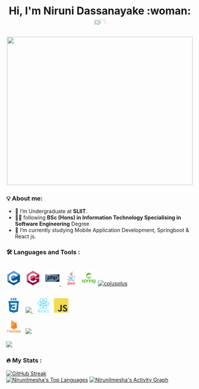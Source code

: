 <h1 align="center">Hi, I'm Niruni Dassanayake :woman:<img src="https://raw.githubusercontent.com/MartinHeinz/MartinHeinz/master/wave.gif" width="30px" height ="20px"></h1>
<div id="header" align="center">
  <img src="https://media.giphy.com/media/AXtFMwP1ZvjZSBtmGk/giphy.gif" width = "500" height = "400"/>
</div>

### :bulb: About me:

- 🔭 I’m Undergraduate at **SLIIT**.
- 👨‍💻 following **BSc (Hons) in Information Technology Specialising in Software Engineering** Degree
- 🌱 I’m currently studying Mobile Application Development, Springboot & React js.

### :hammer_and_wrench: Languages and Tools : 
</br>
<div>
  <a href="https://www.cprogramming.com/" target="_blank"> <img src="https://raw.githubusercontent.com/devicons/devicon/master/icons/c/c-original.svg" alt="c" width="40" height="40"/></a> &nbsp;
  <a href="https://www.w3schools.com/cpp/" target="_blank"><img src="https://raw.githubusercontent.com/devicons/devicon/master/icons/cplusplus/cplusplus-original.svg" alt="cplusplus" width="40" height="40"/></a>  &nbsp;
  <a href="https://www.php.net" target="_blank"> <img src="https://raw.githubusercontent.com/devicons/devicon/master/icons/php/php-original.svg" alt="php" width="40" height="40"/> </a> &nbsp;
  <a href="https://www.java.com" target="_blank"><img src="https://github.com/devicons/devicon/blob/master/icons/java/java-original-wordmark.svg" title="Java" alt="Java" width="40" height="40"/></a>&nbsp;
  <img src="https://github.com/devicons/devicon/blob/master/icons/spring/spring-original-wordmark.svg" title="Spring" alt="Spring" width="40" height="40"/>
  <a href="https://www.w3schools.com/python/" target="_blank"><img src="https://www.pngall.com/wp-content/uploads/2016/05/Python-Logo-Free-Download-PNG.png" alt="cplusplus" width="40" height="45"/></a>  &nbsp; </br></br>
  
  <img src="https://github.com/devicons/devicon/blob/master/icons/css3/css3-plain-wordmark.svg"  title="CSS3" alt="CSS" width="40" height="40"/> &nbsp;
  <a href="https://getbootstrap.com" target="_blank"> <img src="https://img.icons8.com/color/48/000000/bootstrap.png"/> </a>&nbsp;
  <img src="https://github.com/devicons/devicon/blob/master/icons/react/react-original-wordmark.svg" title="React" alt="React" width="40" height="40"/>&nbsp;
  <a href="https://developer.mozilla.org/en-US/docs/Web/JavaScript" target="_blank"><img src="https://github.com/devicons/devicon/blob/master/icons/javascript/javascript-original.svg" title="JavaScript" alt="JavaScript" width="40" height="40"/></a></br>
  
  <img src="https://github.com/devicons/devicon/blob/master/icons/firebase/firebase-plain-wordmark.svg" title="Firebase" alt="Firebase" width="40" height="40"/> &nbsp;
  <a style="padding-right:8px;" href="https://www.mysql.com/" target="_blank"> <img src="https://img.icons8.com/fluent/50/000000/mysql-logo.png"/> </a> </br></br>
  <a href="https://git-scm.com/" target="_blank"> <img src="https://img.icons8.com/color/48/000000/git.png"/> </a> 
  
</div>

### :fire: My Stats :
[![GitHub Streak](http://github-readme-streak-stats.herokuapp.com?user=NiruniImesha&theme=dark&background=000000)](https://git.io/streak-stats)</br>
<a href="https://github.com/NiruniImesha/github-readme-stats"><img alt="NiruniImesha's Top Languages" src="https://github-readme-stats.vercel.app/api/top-langs/?username=NiruniImesha&langs_count=8&count_private=true&layout=compact&theme=react&hide_border=true&bg_color=0D1117" /></a>
<a href="https://github.com/NiruniImesha/github-readme-activity-graph"><img alt="NiruniImesha's Activity Graph" src="https://activity-graph.herokuapp.com/graph?username=NiruniImesha&bg_color=0D1117&color=5BCDEC&line=5BCDEC&point=FFFFFF&hide_border=true" /></a>
